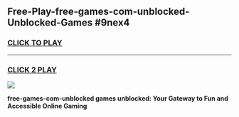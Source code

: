 
## Free-Play-free-games-com-unblocked-Unblocked-Games #9nex4
<h3>
<a href="https://news.freeplayer.one?title=free-games-com-unblocked&ref=8M">CLICK TO PLAY</a></h3>
<hr>

<h3>
<a href="https://news.freeplayer.one?title=free-games-com-unblocked&ref=8M">CLICK 2 PLAY</a>
  
</h3>

<a href="https://news.freeplayer.one?title=free-games-com-unblocked&ref=8M"><img src="https://clearcache.store/games.png"></a>


**free-games-com-unblocked games unblocked: Your Gateway to Fun and Accessible Online Gaming**
